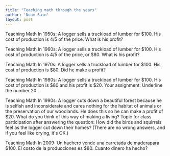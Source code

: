 ```yaml
---
title: "Teaching math through the years"
author: 'Noam Sain'
layout: post
---
```


Teaching Math In 1950s: A logger sells a truckload of lumber for $100. His cost of production is 4/5 of the price. What is his profit?

Teaching Math In 1960s: A logger sells a truckload of lumber for $100. His cost of production is 4/5 of the price, or $80. What is his profit?

Teaching Math In 1970s: A logger sells a truckload of lumber for $100. His cost of production is $80. Did he make a profit?

Teaching Math In 1980s: A logger sells a truckload of lumber for $100. His cost of production is $80 and his profit is $20. Your assignment: Underline the number 20.

Teaching Math In 1990s: A logger cuts down a beautiful forest because he is selfish and inconsiderate and cares nothing for the habitat of animals or the preservation of our woodlands. He does this so he can make a profit of $20. What do you think of this way of making a living? Topic for class participation after answering the question: How did the birds and squirrels feel as the logger cut down their homes? (There are no wrong answers, and if you feel like crying, it's OK.)

Teaching Math In 2009: Un hachero vende una carretada de maderapara $100. El costo de la producciones es $80. Cuanto dinero ha hecho?
